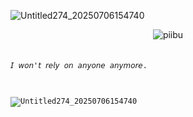 ![Untitled274_20250706154740](https://github.com/user-attachments/assets/4cbdf8c1-cad7-4d75-923d-fbee4b50b687)



<p align="center"> <img src="https://komarev.com/ghpvc/?username=piibu&label=˃ᆺ˂&color=AE99CF&style=flat" alt="piibu" /> </p>　　　　　　　　　　　　　　　　　　　　　　　　　　　　　　　　　　　　　　　　　　　　　　　　　　　　　　　　　　　　　
　　　　<code style="color : name_color">𝘐 𝘸𝘰𝘯'𝘵 𝘳𝘦𝘭𝘺 𝘰𝘯 𝘢𝘯𝘺𝘰𝘯𝘦 𝘢𝘯𝘺𝘮𝘰𝘳𝘦.</A698B9>
                     
　　　　　　　　　　　　　　　　　　　　　　　　　　　　　　　　　　　　　　　　　　　　　　　　　　　　　　　　　　　　　　　　　　　　　　　　　　　　　　　　　　　　　　　　　　　　　　　　　　　　　　　　　　　　　　　　　　　　　　　　　　　　　　
![Untitled274_20250706154740](https://github.com/user-attachments/assets/4cbdf8c1-cad7-4d75-923d-fbee4b50b687)

